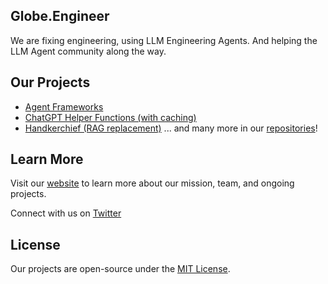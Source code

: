 ## Globe.Engineer 

We are fixing engineering, using LLM Engineering Agents. And helping the LLM Agent community along the way.

## Our Projects
- [Agent Frameworks](https://github.com/Globe-Knowledge-Solutions/agents)
- [ChatGPT Helper Functions (with caching)](https://github.com/Globe-Knowledge-Solutions/chatgpt)
- [Handkerchief (RAG replacement)](https://github.com/Globe-Knowledge-Solutions/handkerchief)
... and many more in our [repositories](https://github.com/Globe-Knowledge-Solutions)!

## Learn More
Visit our [website](https://globe.engineer/) to learn more about our mission, team, and ongoing projects.

Connect with us on [Twitter](https://twitter.com/globe_engineer)

## License
Our projects are open-source under the [MIT License](LICENSE.md).
